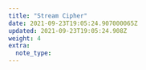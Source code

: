 ```yaml
---
title: "Stream Cipher"
date: 2021-09-23T19:05:24.907000065Z
updated: 2021-09-23T19:05:24.908Z
weight: 4
extra:
  note_type:  
---
```


